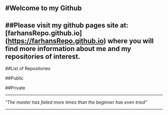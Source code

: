#Welcome to my Github 
---
##Please visit my github pages site at: [farhansRepo.github.io] (https://farhansRepo.github.io) where you will find more information about me and my repositories of interest.
---
##List of Repositories

##Public

##Private

---

_"The master has failed more times than the beginner has even tried"_

---

